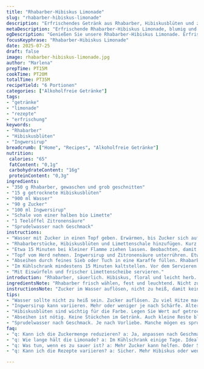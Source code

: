 ```yaml
---
title: "Rhabarber-Hibiskus Limonade"
slug: "rhabarber-hibiskus-limonade"
description: "Erfrischendes Getränk aus Rhabarber, Hibiskusblüten und zusätzlichen Aromen. Leicht süß, blumig, leicht herb. Geeignet für etwa 1,5 Liter. Ohne Alkohol. Zutaten reduziert, angepasst für neuartige Note mit Ingwersirup und Limettenschale. Zubereitungszeit rund 20 Minuten, Ruhezeit geändert. Perfekt zum Kühlen, sommerliche Gäste, alternative Sirupbasis."
metaDescription: "Erfrischende Rhabarber-Hibiskus Limonade, blumig und leicht herb. Ideal für Sommergäste. Perfekt mit Ingwersirup und Limettenschale."
ogDescription: "Genießen Sie unsere Rhabarber-Hibiskus Limonade. Erfrischend und süß, ideal für Sommerfeste oder entspannende Nachmittage."
focusKeyphrase: "Rhabarber-Hibiskus Limonade"
date: 2025-07-25
draft: false
image: rhabarber-hibiskus-limonade.jpg
author: "Marlena"
prepTime: PT15M
cookTime: PT20M
totalTime: PT35M
recipeYield: "6 Portionen"
categories: ["Alkoholfreie Getränke"]
tags:
- "getränke"
- "limonade"
- "rezepte"
- "erfrischung"
keywords:
- "Rhabarber"
- "Hibiskusblüten"
- "Ingwersirup"
breadcrumb: ["Home", "Recipes", "Alkoholfreie Getränke"]
nutrition: 
 calories: "65"
 fatContent: "0,1g"
 carbohydrateContent: "16g"
 proteinContent: "0,3g"
ingredients:
- "350 g Rhabarber, gewaschen und grob geschnitten"
- "15 g getrocknete Hibiskusblüten"
- "900 ml Wasser"
- "90 g Zucker"
- "100 ml Ingwersirup"
- "Schale von einer halben bio Limette"
- "1 Teelöffel Zitronensäure"
- "Sprudelwasser nach Geschmack"
instructions:
- "Wasser mit Zucker in einen Topf geben. Erwärmen, bis Zucker sich auflöst, nicht kochen lassen."
- "Rhabarberstücke, Hibiskusblüten und Limettenschale hinzufügen. Kurz aufkochen, dann Hitze reduzieren."
- "Etwa 15 Minuten bei kleiner Flamme ziehen lassen. Beobachten, damit es nicht überkocht. Zwischendurch umrühren."
- "Topf vom Herd nehmen. Ingwersirup und Zitronensäure unterrühren. Etwas abkühlen lassen."
- "Abseihen durch feines Sieb oder Tuch in eine Karaffe füllen. Rhabarber und Blütenrückstände gut drücken."
- "Im Kühlschrank mindestens 15 Minuten kaltstellen. Vor dem Servieren mit Sprudelwasser aufgießen, nach Geschmack."
- "Mit Eiswürfeln und frischer Limettenscheibe servieren."
introduction: "Rhabarber, säuerlich. Hibiskus, floral und leicht herb. Zucker, Sirup, Süße zum Balancieren. Kein Alkohol, trotzdem voll. Nicht zu süß, viel Aroma. Ingwer schiebt Schärfe, Limettenschale bringt Zitrusfrische. Wasser unterschiedlich dosieren, je nach Geschmack und Saison. Kalt genießen, am besten mit Sprudel. Lekker, auch als Alternative zum üblichen, langweiligen Getränk. Zubereitung braucht Zeit, aber simpel. Für Gäste oder Alltag. Rest kalt stellen, schmeckt am nächsten Tag fast besser. Farbtiefe durch Hibiskus, Farbe spielt mit Licht. Ein Getränk, nicht nur zu Feierabend. Experimentieren ratsam. So schmeckt der Sommer, oder fast."
ingredientsNote: "Rhabarber frisch wählen, fest und leuchtend. Nicht zu dick, damit er schneller weich wird. Getrocknete Hibiskusblüten sind erhältlich in gut sortierten Läden oder online. Alternative: frischer Hibiskus, falls verfügbar, dann weniger. Zucker reduzierbar, je nach gewünschter Süße; brauner Zucker bringt noch leichte Karamellnote. Ingwersirup ersetzt Honig oder frische Ingwerstücke, sorgt für gleichmäßige Schärfe. Limettenschale wichtig für Frische, nur die grüne Außenhaut ohne Weißes verwenden, sonst Bitterkeit. Zitronensäure kauft man als Pulver, ersetzt Zitronensaft und konserviert leicht. Sprudelwasser nimmt man variabel, für mehr Frische und Leichtigkeit beim Servieren. Eiswürfel kühlen, verdünnen leicht."
instructionsNote: "Zucker im Wasser auflösen, nicht zu heiß, damit keine Bitterstoffe entstehen. Rhabarber und Hibiskus rein, Hitze reduzieren, sonst wird zu sauer. Kombi aus Ziehen lassen und leichtem Kochen sorgt für Farbe und Aroma. Limettenschale erst beim Kochen dazu, sonst verliert sie Geschmack. Ingwersirup nach dem Kochen zugeben, sonst verliert er Aroma. Ziehzeit etwa 15 Minuten, öfter umrühren hilft Aromen vermischen. Abseihen sorgfältig, damit keine kleinen Fasern oder Blütenreste in Getränk kommen. Kalt stellen nicht weniger als 15 Minuten, länger besser. Vor dem Servieren mit Sprudelwasser mischen, pure Flüssigkeit zu intensiv. Eis oder frische Minze als Garnitur möglich, beeinflussen Geschmack. Rest in verschlossenem Behälter lagern."
tips:
- "Wasser sollte nicht zu heiß sein. Zucker auflösen. Zu viel Hitze macht bitter. Rhabarber wird schnell weich. Die Schale gut abwaschen. Frische Limetten bringen den frischen Kick. Wenn keine frischen da sind, passt auch der Saft."
- "Ingwersirup kann variieren. Mehr oder weniger je nach Schärfe. Alternativen sind frischer Ingwer. Aber dann länger ziehen lassen. Achten Sie auf die Dosierung. Ein wenig bringt schon viel Geschmack."
- "Hibiskusblüten sind wichtig für die Farbe. Legen Sie Wert auf getrocknete Varianten. Wenn Sie frische finden, weniger nehmen. Blüten sorgen für Tiefe. Die Mischung aus Rhabarber und Hibiskus ist leicht herb. Das zusammen ist Geschmack vom Sommer."
- "Abseihen ist nötig. Keine Stückchen im Getränk. Auch kleine Reste bleiben zurück. Verwenden Sie ein feines Sieb. Drücken Sie gut, damit alles rauskommt. Das Getränk schmeckt den nächsten Tag oft besser. Kalt halten, am besten im Kühlschrank."
- "Sprudelwasser nach Geschmack. Je nach Vorliebe. Manche mögen es sprudelig, andere weniger. Eiswürfel sind eine gute Idee. Frische Limettenscheiben als Garnitur. Für extra Frische. Experimentieren erlaubt. Jeder macht es anders."
faq:
- "q: Kann ich die Zuckermenge reduzieren? a: Ja, anpassen nach Geschmack. Brauner Zucker bringt mehr Tiefe. Schmeckt herzhaft. Weniger süß ist auch möglich. Aber vorsichtig probieren."
- "q: Wie lange hält die Limonade? a: Im Kühlschrank einige Tage. Idealerweise in einem verschlossenen Behälter. Am besten kühlt die Limonade. Genauso sollte sie frisch bleiben. Den Rest nicht zu lange lagern."
- "q: Was tun, wenn es zu sauer ist? a: Mehr Zucker kann helfen. Oder Sprudelwasser dazu. Das mildert die Säure. Ausprobieren ist wichtig. Jeder hat andere Vorlieben."
- "q: Kann ich die Rezepte variieren? a: Sicher. Mehr Hibiskus oder weniger Rhabarber probieren. Frische Kräuter als Garnitur sind ebenfalls möglich. Alles lässt sich anpassen. Jeder kann seine eigene Note finden."

---
```

